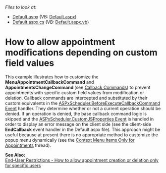 <!-- default file list -->
*Files to look at*:

* [Default.aspx](./CS/WebSite/Default.aspx) (VB: [Default.aspx](./VB/WebSite/Default.aspx))
* [Default.aspx.cs](./CS/WebSite/Default.aspx.cs) (VB: [Default.aspx.vb](./VB/WebSite/Default.aspx.vb))
<!-- default file list end -->
# How to allow appointment modifications depending on custom field values


<p>This example illustrates how to customize the <strong>MenuAppointmentCallbackCommand</strong> and <strong>AppointmentsChangeCommand </strong>(see <a href="http://documentation.devexpress.com/#AspNet/CustomDocument5462"><u>Callback Commands</u></a>) to prevent appointments with specific custom field values from modification or deletion. Callback commands are intercepted and substituted by their custom equivalents in the <a href="http://documentation.devexpress.com/#AspNet/DevExpressWebASPxSchedulerASPxScheduler_BeforeExecuteCallbackCommandtopic"><u>ASPxScheduler.BeforeExecuteCallbackCommand Event</u></a> handler. They determine whether or not a current operation should be denied. If an operation is denied, the base callback command logic is skipped and the <a href="http://documentation.devexpress.com/#AspNet/DevExpressWebASPxSchedulerASPxScheduler_CustomJSPropertiestopic"><u>ASPxScheduler.CustomJSProperties Event</u></a> is handled in order to display an error message on the client side (see the client-side <strong>EndCallback</strong> event handler in the Default.aspx file). This approach might be useful because at present there is no appropriate method to customize the popup menu dynamically (see the <a href="https://www.devexpress.com/Support/Center/p/Q346765">Context Menu Items Only for Appointments</a> thread).</p><p><strong>See Also:</strong><br />
<a href="https://www.devexpress.com/Support/Center/p/E3499">End-User Restrictions - How to allow appointment creation or deletion only for specific users</a></p>

<br/>


